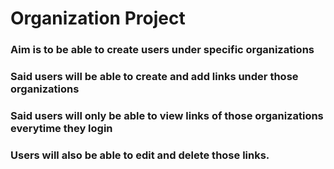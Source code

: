 # Organization Project

### Aim is to be able to create users under specific organizations
### Said users will be able to create and add links under those organizations
### Said users will only be able to view links of those organizations everytime they login
### Users will also be able to edit and delete those links.
